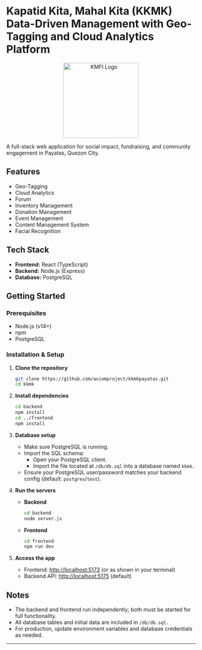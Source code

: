 # Kapatid Kita, Mahal Kita (KKMK) Data-Driven Management with Geo-Tagging and Cloud Analytics Platform
<p align="center">
<img src="./frontend/src/public/kmfi-logo.png" alt="KMFI Logo" width="200">
</p>

A full-stack web application for social impact, fundraising, and community engagement in Payatas, Quezon City.

## Features

- Geo-Tagging
- Cloud Analytics
- Forum
- Inventory Management
- Donation Management
- Event Management
- Content Management System
- Facial Recognition

## Tech Stack

- **Frontend:** React (TypeScript)
- **Backend:** Node.js (Express)
- **Database:** PostgreSQL

## Getting Started

### Prerequisites

- Node.js (v14+)
- npm
- PostgreSQL

### Installation & Setup

1. **Clone the repository**
   ```bash
   git clone https://github.com/axiomproject/kkmkpayatas.git
   cd kkmk
   ```

2. **Install dependencies**
   ```bash
   cd backend
   npm install
   cd ../frontend
   npm install
   ```

3. **Database setup**
   - Make sure PostgreSQL is running.
   - Import the SQL schema:
     - Open your PostgreSQL client.
     - Import the file located at `/db/db.sql` into a database named `kkmk`.
   - Ensure your PostgreSQL user/password matches your backend config (default: `postgres`/`test`).

4. **Run the servers**

   - **Backend**
     ```bash
     cd backend
     node server.js
     ```

   - **Frontend**
     ```bash
     cd frontend
     npm run dev
     ```

5. **Access the app**
   - Frontend: [http://localhost:5173](http://localhost:5173) (or as shown in your terminal)
   - Backend API: [http://localhost:5175](http://localhost:5175) (default)

## Notes

- The backend and frontend run independently; both must be started for full functionality.
- All database tables and initial data are included in `/db/db.sql`.
- For production, update environment variables and database credentials as needed.

---

